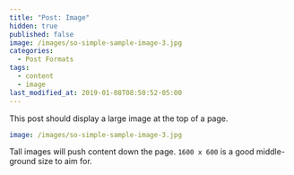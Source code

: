 ```yaml
---
title: "Post: Image"
hidden: true
published: false
image: /images/so-simple-sample-image-3.jpg
categories:
  - Post Formats
tags:
  - content
  - image
last_modified_at: 2019-01-08T08:50:52-05:00
---
```


This post should display a large image at the top of a page.

```yaml
image: /images/so-simple-sample-image-3.jpg
```

Tall images will push content down the page. `1600 x 600` is a good middle-ground size to aim for.
